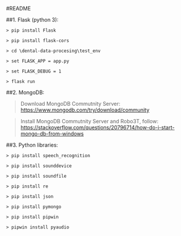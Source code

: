 #README

##1. Flask (python 3):

    > pip install Flask
  
    > pip install flask-cors
  
    > cd \dental-data-procesing\test_env
  
    > set FLASK_APP = app.py
  
    > set FLASK_DEBUG = 1
  
    > flask run
  
##2. MongoDB:

  > Download MongoDB Commutnity Server: https://www.mongodb.com/try/download/community
  
  > Install MongoDB Commutnity Server and Robo3T, follow: https://stackoverflow.com/questions/20796714/how-do-i-start-mongo-db-from-windows
  
##3. Python libraries:

    > pip install speech_recognition
  
    > pip install sounddevice
  
    > pip install soundfile
  
    > pip install re
  
    > pip install json
  
    > pip install pymongo
  
    > pip install pipwin
  
    > pipwin install pyaudio
  
